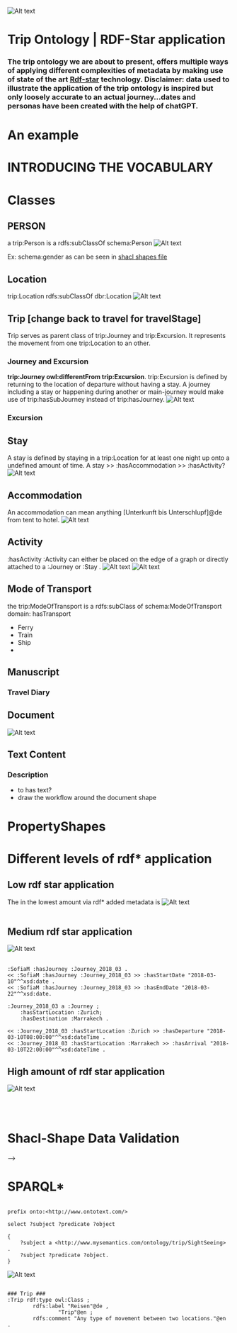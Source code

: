 
<!-- static png -->
<!-- ![Alt text](<Element 5 Kopie.png>) -->

<!-- animated gif -->
![Alt text](IMG_0496.GIF)

<!-- ## Trip-ontology BOT -->



# Trip Ontology | RDF-Star application

### The trip ontology we are about to present, offers multiple ways of applying different complexities of metadata by making use of state of the art [Rdf-star](https://www.w3.org/2022/08/rdf-star-wg-charter/) technology. Disclaimer: data used to illustrate the application of the trip ontology is inspired but only loosely accurate to an actual journey…dates and personas have been created with the help of chatGPT.
# An example

# INTRODUCING THE VOCABULARY
# Classes

## **PERSON**
a trip:Person is a rdfs:subClassOf schema:Person 
![Alt text](ontology_graphs/onto.png)

Ex: schema:gender as can be seen in [shacl shapes file](../tripOntology_shacl.ttl)



<!-- | Class | characteristics | trip-Predicates|
|----------|----------|----------|
| trip:Person      | schema:name             | trip:hasJourney   |
| rdfs:subClassOf schema:person   | schema:givenName        | trip:participatedIn   |
|                                 | schema:gender           | add: trip:hasDisability   |
|                                 | schema:birthDate        |     |
|                                 | schema:birthPlace       |     | -->


## Location
trip:Location rdfs:subClassOf dbr:Location
![Alt text](ontology_graphs/onto5.png)


## Trip [change back to travel for travelStage]
Trip serves as parent class of trip:Journey and trip:Excursion. It represents the movement from one trip:Location to an other.

### Journey and Excursion
**trip:Journey owl:differentFrom trip:Excursion**. trip:Excursion is defined by returning to the location of departure without having a stay. A journey including a stay or happening during another or main-journey would make use of trip:hasSubJourney instead of trip:hasJourney.
![Alt text](ontology_graphs/onto4.png)

### Excursion

## Stay
A stay is defined by staying in a trip:Location for at least one night up onto a undefined amount of time. A stay >> :hasAccommodation >> :hasActivity?
![Alt text](ontology_graphs/onto8.png)
## Accommodation 
An accommodation can mean anything [Unterkunft bis Unterschlupf]@de from tent to hotel.
![Alt text](ontology_graphs/onto9.png)

## Activity
:hasActivity :Activity can either be placed on the edge of a graph or directly attached to a :Journey or :Stay .
![Alt text](ontology_graphs/onto6.png)
![Alt text](ontology_graphs/onto7.png)
<!-- * :Sight-Seeing 
* :Entertainment
* :Visit 
* :Dining -->

## Mode of Transport
the trip:ModeOfTransport is a rdfs:subClass of schema:ModeOfTransport
domain: hasTransport  
* Ferry
* Train
* Ship 
* 

## Manuscript
### Travel Diary

## Document
![Alt text](ontology_graphs/onto10.png)

## Text Content
### Description

* to has text?
* draw the workflow around the document shape 

# PropertyShapes

<!--  -->

# Different levels of rdf* application

## Low rdf star application
The in the lowest amount via rdf* added metadata is 
![Alt text](other/rdf_LEVELS_v4_2310302.png)
</br>
</br>

## Medium rdf star application
![Alt text](other/rdf_LEVELS_v4_2310303.png)
</br>
</br>

````
:SofiaM :hasJourney :Journey_2018_03 .
<< :SofiaM :hasJourney :Journey_2018_03 >> :hasStartDate "2018-03-10"^^xsd:date .
<< :SofiaM :hasJourney :Journey_2018_03 >> :hasEndDate "2018-03-22"^^xsd:date.

:Journey_2018_03 a :Journey ;
    :hasStartLocation :Zurich;
    :hasDestination :Marrakech .

<< :Journey_2018_03 :hasStartLocation :Zurich >> :hasDeparture "2018-03-10T08:00:00"^^xsd:dateTime .
<< :Journey_2018_03 :hasStartLocation :Marrakech >> :hasArrival "2018-03-10T22:00:00"^^xsd:dateTime .

````


## High amount of rdf star application
![Alt text](other/rdf_LEVELS_v4_2310304.png)


</br>
</br>

# Shacl-Shape Data Validation



<style>
.elements {
  margin-top: 50px; /* Adds 20 pixels of margin at the bottom of all elements with class 'elements' */
}
</style>

<!-- <div class=elements style="width: 100%; height: 25vw; overflow: auto; position: relative;"> -->

  <!-- Content that exceeds the dimensions of the div will be scrollable -->
 
 <!-- <img src="rdf_LEVELS_v4_2310304.png" alt="Description of the image" style="width: 100% ; height: 100%; object-fit: contain;">
  <img src="rdf_LEVELS_v4_2310304.png" alt="Description of the image" style="width: 100% ; height: 100%; object-fit: contain;"> -->
<!-- 
<div class="elements" style="width: 100%; height: 50vw; overflow: auto; position: relative;">
  <!-- Content that exceeds the dimensions of the div will be scrollable -->
  <!-- <img src="rdf_LEVELS_v4_2310304.png" alt="Description of the image" style="width: 100%; height: auto; object-fit: contain;">
  <img src="rdf_LEVELS_v4_2310304.png" alt="Description of the image" style="width: 100%; height: auto; object-fit: contain;">
</div> --> -->


<!-- </div> -->

<!-- This is a comment in Markdown. It won't be visible in the rendered output. -->

<!-- # ENLARGENING

<style>
.scrollable-div {
  width: 300px;
  height: 200px;
  overflow: auto; /* Enable scrollbars if content overflows the specified dimensions */
}

.enlargening-lens {
  overflow: hidden;
  width: 100%; /* Set width to 100% to fill the scrollable div */
  height: 100%; /* Set height to 100% to fill the scrollable div */
}

.enlargening-lens img {
  object-fit: cover;
  transition: transform 0.3s ease;
}

.enlargening-lens:hover img {
  transform: scale(1.5);
}


</style>
<div class="enlargening-lens">
<img src="rdf_LEVELS_v4_2310304.png" alt="Description of the image">
</div> -->


# SPARQL*

```

prefix onto:<http://www.ontotext.com/>

select ?subject ?predicate ?object

{
    ?subject a <http://www.mysemantics.com/ontology/trip/SightSeeing> . 
    ?subject ?predicate ?object.
}

```
![Alt text](<Bildschirmfoto 2023-11-03 um 11.32.34.png>)



```

### Trip ###
:Trip rdf:type owl:Class ;
        rdfs:label "Reisen"@de ,
                "Trip"@en ;
        rdfs:comment "Any type of movement between two locations."@en .

```

